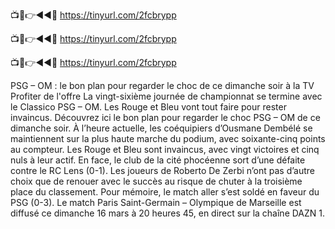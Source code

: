 📺📱👉◄◄🔴 https://tinyurl.com/2fcbrypp

📺📱👉◄◄🔴 https://tinyurl.com/2fcbrypp

📺📱👉◄◄🔴 https://tinyurl.com/2fcbrypp






PSG – OM : le bon plan pour regarder le choc de ce dimanche soir à la TV
Profiter de l'offre
La vingt-sixième journée de championnat se termine avec le Classico PSG – OM. Les Rouge et Bleu vont tout faire pour rester invaincus. Découvrez ici le bon plan pour regarder le choc PSG – OM de ce dimanche soir. 
À l’heure actuelle, les coéquipiers d’Ousmane Dembélé se maintiennent sur la plus haute marche du podium, avec soixante-cinq points au compteur. Les Rouge et Bleu sont invaincus, avec vingt victoires et cinq nuls à leur actif. En face, le club de la cité phocéenne sort d’une défaite contre le RC Lens (0-1). Les joueurs de Roberto De Zerbi n’ont pas d’autre choix que de renouer avec le succès au risque de chuter à la troisième place du classement. Pour mémoire, le match aller s’est soldé en faveur du PSG (0-3). Le match Paris Saint-Germain – Olympique de Marseille est diffusé ce dimanche 16 mars à 20 heures 45, en direct sur la chaîne DAZN 1.
